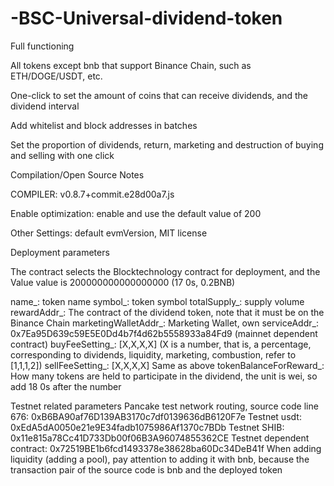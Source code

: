 # -BSC-Universal-dividend-token

Full functioning

All tokens except bnb that support Binance Chain, such as ETH/DOGE/USDT, etc.

One-click to set the amount of coins that can receive dividends, and the dividend interval

Add whitelist and block addresses in batches

Set the proportion of dividends, return, marketing and destruction of buying and selling with one click

Compilation/Open Source Notes

COMPILER: v0.8.7+commit.e28d00a7.js

Enable optimization: enable and use the default value of 200

Other Settings: default evmVersion, MIT license

Deployment parameters

The contract selects the Blocktechnology contract for deployment, and the Value value is 200000000000000000 (17 0s, 0.2BNB)

name_: token name
symbol_: token symbol
totalSupply_: supply volume
rewardAddr_: The contract of the dividend token, note that it must be on the Binance Chain
marketingWalletAddr_: Marketing Wallet, own
serviceAddr_: 0x7Ea95D639c59E5E0Dd4b7f4d62b5558933a84Fd9 (mainnet dependent contract)
buyFeeSetting_: [X,X,X,X] (X is a number, that is, a percentage, corresponding to dividends, liquidity, marketing, combustion, refer to [1,1,1,2])
sellFeeSetting_: [X,X,X,X] Same as above
tokenBalanceForReward_: How many tokens are held to participate in the dividend, the unit is wei, so add 18 0s after the number

Testnet related parameters
Pancake test network routing, source code line 676: 0xB6BA90af76D139AB3170c7df0139636dB6120F7e
Testnet usdt: 0xEdA5dA0050e21e9E34fadb1075986Af1370c7BDb
Testnet SHIB: 0x11e815a78Cc41D733Db00f06B3A96074855362CE
Testnet dependent contract: 0x72519BE1b6fcd1493378e38628ba60Dc34DeB41f
When adding liquidity (adding a pool), pay attention to adding it with bnb, because the transaction pair of the source code is bnb and the deployed token
